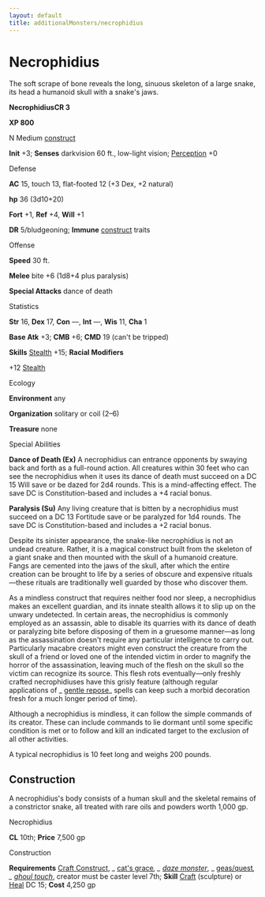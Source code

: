 ```yaml
---
layout: default
title: additionalMonsters/necrophidius
---
```

# Necrophidius

The soft scrape of bone reveals the long, sinuous skeleton of a large snake, its head a humanoid skull with a snake's jaws.

**NecrophidiusCR 3**

**XP 800**

N Medium [construct](monsters/creatureTypes#_construct)

**Init** +3; **Senses** darkvision 60 ft., low-light vision; [Perception](additionalMonsters/../skills/perception#_perception) +0

Defense

**AC** 15, touch 13, flat-footed 12 (+3 Dex, +2 natural)

**hp** 36 (3d10+20)

**Fort** +1, **Ref** +4, **Will** +1

**DR** 5/bludgeoning; **Immune** [construct](monsters/creatureTypes#_construct) traits

Offense

**Speed** 30 ft.

**Melee** bite +6 (1d8+4 plus paralysis)

**Special Attacks** dance of death

Statistics

**Str** 16, **Dex** 17, **Con** —, **Int** —, **Wis** 11, **Cha** 1

**Base Atk** +3; **CMB** +6; **CMD** 19 (can't be tripped)

**Skills** [Stealth](additionalMonsters/../skills/stealth#_stealth) +15; **Racial Modifiers**

+12 [Stealth](additionalMonsters/../skills/stealth#_stealth)

Ecology

**Environment** any

**Organization** solitary or coil (2–6)

**Treasure** none

Special Abilities

**Dance of Death (Ex)** A necrophidius can entrance opponents by swaying back and forth as a full-round action. All creatures within 30 feet who can see the necrophidius when it uses its dance of death must succeed on a DC 15 Will save or be dazed for 2d4 rounds. This is a mind-affecting effect. The save DC is Constitution-based and includes a +4 racial bonus.

**Paralysis (Su)** Any living creature that is bitten by a necrophidius must succeed on a DC 13 Fortitude save or be paralyzed for 1d4 rounds. The save DC is Constitution-based and includes a +2 racial bonus.

Despite its sinister appearance, the snake-like necrophidius is not an undead creature. Rather, it is a magical construct built from the skeleton of a giant snake and then mounted with the skull of a humanoid creature. Fangs are cemented into the jaws of the skull, after which the entire creation can be brought to life by a series of obscure and expensive rituals—these rituals are traditionally well guarded by those who discover them.

As a mindless construct that requires neither food nor sleep, a necrophidius makes an excellent guardian, and its innate stealth allows it to slip up on the unwary undetected. In certain areas, the necrophidius is commonly employed as an assassin, able to disable its quarries with its dance of death or paralyzing bite before disposing of them in a gruesome manner—as long as the assassination doesn't require any particular intelligence to carry out. Particularly macabre creators might even construct the creature from the skull of a friend or loved one of the intended victim in order to magnify the horror of the assassination, leaving much of the flesh on the skull so the victim can recognize its source. This flesh rots eventually—only freshly crafted necrophidiuses have this grisly feature (although regular applications of _ [gentle repose](additionalMonsters/../spells/gentleRepose#_gentle-repose)_ spells can keep such a morbid decoration fresh for a much longer period of time).

Although a necrophidius is mindless, it can follow the simple commands of its creator. These can include commands to lie dormant until some specific condition is met or to follow and kill an indicated target to the exclusion of all other activities.

A typical necrophidius is 10 feet long and weighs 200 pounds.

## Construction

A necrophidius's body consists of a human skull and the skeletal remains of a constrictor snake, all treated with rare oils and powders worth 1,000 gp.

Necrophidius

**CL** 10th; **Price** 7,500 gp

Construction

**Requirements** [Craft Construct](additionalMonsters/../monsters/monsterFeats#_craft-construct), _ [cat's grace](additionalMonsters/../spells/catSGrace#_cat-s-grace)_, _ [daze monster](additionalMonsters/../spells/dazeMonster#_daze-monster)_, _ [geas/quest](additionalMonsters/../spells/geasQuest#_geas-quest)_, _ [ghoul touch](additionalMonsters/../spells/ghoulTouch#_ghoul-touch)_, creator must be caster level 7th; **Skill** [Craft](additionalMonsters/../skills/craft#_craft) (sculpture) or [Heal](additionalMonsters/../skills/heal#_heal) DC 15; **Cost** 4,250 gp

